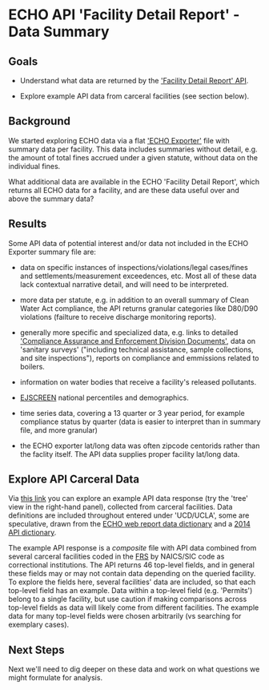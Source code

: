 # ECHO API 'Facility Detail Report' - Data Summary
## Goals
- Understand what data are returned by the ['Facility Detail Report' API](https://echo.epa.gov/tools/web-services/detailed-facility-report).

- Explore example API data from carceral facilities (see section below).

## Background
We started exploring ECHO data via a flat ['ECHO Exporter'](https://echo.epa.gov/tools/data-downloads#exporter) file with summary data per facility. This data includes summaries without detail, e.g. the amount of total fines accrued under a given statute, without data on the individual fines.

What additional data are available in the ECHO 'Facility Detail Report', which returns all ECHO data for a facility, and are these data useful over and above the summary data?

## Results
Some API data of potential interest and/or data not included in the ECHO Exporter summary file are:

- data on specific instances of inspections/violations/legal cases/fines and settlements/measurement exceedences, etc. Most all of these data lack contextual narrative detail, and will need to be interpreted. 

- more data per statute, e.g. in addition to an overall summary of Clean Water Act compliance, the API returns granular categories like D80/D90 violations (failture to receive discharge monitoring reports).
- generally more specific and specialized data, e.g. links to detailed ['Compliance Assurance and Enforcement Division Documents'](https://ofmpub.epa.gov/apex/tocar/tocar/resp/attach/4674), data on 'sanitary surveys' ("including technical assistance, sample collections, and site inspections"), reports on compliance and emmissions related to boilers.
- information on water bodies that receive a facility's released pollutants.
- [EJSCREEN](https://github.com/Carceral-Ecologies/Carceral-EJSCREEN-data) national percentiles and demographics.
- time series data, covering a 13 quarter or 3 year period, for example compliance status by quarter (data is easier to interpret than in summary file, and more granular)
- the ECHO exporter lat/long data was often zipcode centorids rather than the faclity itself. The API data supplies proper facility lat/long data. 

## Explore API Carceral Data
Via [this link](https://jsonformatter.org/json-pretty-print?url=https://raw.githubusercontent.com/Carceral-Ecologies/Carceral-ECHO-data/master/ECHO-API/ECHO-API-JSON-composite-results-annotated-w-rough-data-dictionary.txt) you can explore an example API data response (try the 'tree' view in the right-hand panel), collected from carceral facilities. Data definitions are included throughout entered under 'UCD/UCLA', some are speculative, drawn from the [ECHO web report data dictionary](https://echo.epa.gov/help/reports/dfr-data-dictionary) and a [2014 API dictionary](https://echo.epa.gov/system/files/ECHO-DFR_Rest_Services.pdf).

The example API response is a *composite* file with API data combined from several carceral facilities coded in the [FRS](https://www.epa.gov/frs) by NAICS/SIC code as correctional institutions. The API returns 46 top-level fields, and in general these fields may or may not contain data depending on the queried facility. To explore the fields here, several facilities' data are included, so that each top-level field has an example. Data within a top-level field (e.g. 'Permits') belong to a single facility, but use caution if making comparisons across top-level fields as data will likely come from different facilities. The example data for many top-level fields were chosen arbitrarily (vs searching for exemplary cases).

## Next Steps
Next we'll need to dig deeper on these data and work on what questions we might formulate for analysis.
